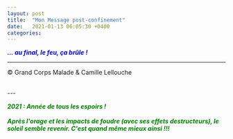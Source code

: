 ```yaml
---
layout: post
title:  "Mon Message post-confinement"
date:   2021-01-13 06:05:30 +0400
categories: 
---
```



<span style="color: blue">***... au final, le feu, ça brûle !***</span>
<br/>


---
&copy;  Grand Corps Malade & Camille Lellouche

<br>
---


<span style="color: green">***2021 : Année de tous les espoirs !***</span>
<br>
<br>
<span style="color: green">***Après l'orage et les impacts de foudre (avec ses effets destructeurs), le soleil semble revenir. C'est quand même mieux ainsi !!!***</span>